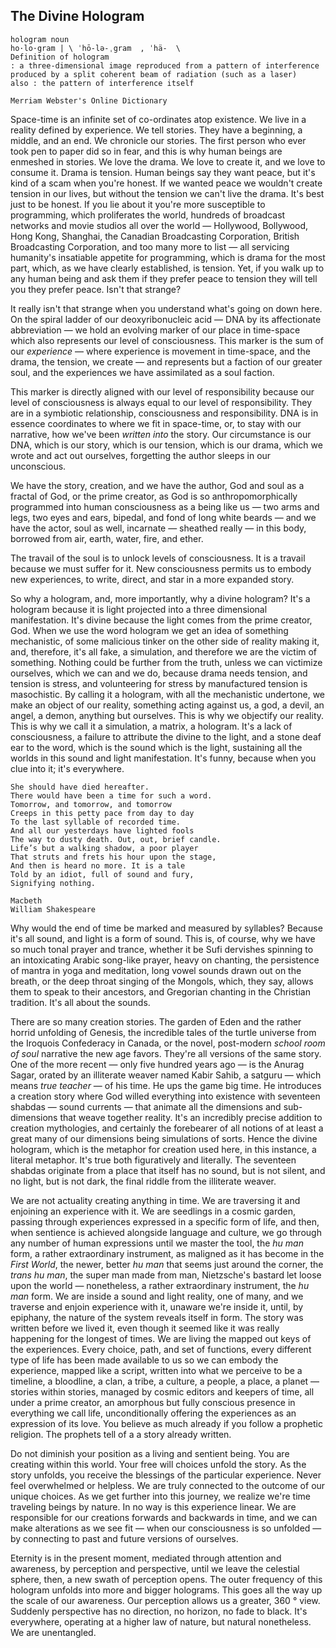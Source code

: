## The Divine Hologram


    hologram noun
    ho·​lo·​gram | \ ˈhō-lə-ˌgram  , ˈhä-  \
    Definition of hologram
    : a three-dimensional image reproduced from a pattern of interference produced by a split coherent beam of radiation (such as a laser)
    also : the pattern of interference itself

    Merriam Webster's Online Dictionary

Space-time is an infinite set of co-ordinates atop existence. We live in
a reality defined by experience. We tell stories. They have a beginning,
a middle, and an end. We chronicle our stories. The first person who
ever took pen to paper did so in fear, and this is why human beings are
enmeshed in stories. We love the drama. We love to create it, and we
love to consume it. Drama is tension. Human beings say they want peace,
but it's kind of a scam when you're honest. If we wanted peace we
wouldn't create tension in our lives, but without the tension we can't
live the drama. It's best just to be honest. If you lie about it you're
more susceptible to programming, which proliferates the world, hundreds
of broadcast networks and movie studios all over the world &mdash; Hollywood,
Bollywood, Hong Kong, Shanghai, the Canadian Broadcasting Corporation,
British Broadcasting Corporation, and too many more to list &mdash; all
servicing humanity's insatiable appetite for programming, which is drama
for the most part, which, as we have clearly established, is tension.
Yet, if you walk up to any human being and ask them if they prefer peace
to tension they will tell you they prefer peace. Isn't that strange?

It really isn't that strange when you understand what's going on down
here. On the spiral ladder of our deoxyribonucleic acid &mdash; DNA by its
affectionate abbreviation &mdash; we hold an evolving marker of our place in
time-space which also represents our level of consciousness. This marker
is the sum of our *experience* &mdash; where experience is movement in
time-space, and the drama, the tension, we create &mdash; and represents but a
faction of our greater soul, and the experiences we have assimilated as
a soul faction.

This marker is directly aligned with our level of responsibility because
our level of consciousness is always equal to our level of
responsibility. They are in a symbiotic relationship, consciousness and
responsibility. DNA is in essence coordinates to where we fit in
space-time, or, to stay with our narrative, how we've been *written
into* the story. Our circumstance is our DNA, which is our story, which
is our tension, which is our drama, which we wrote and act out
ourselves, forgetting the author sleeps in our unconscious.

We have the story, creation, and we have the author, God and soul as a
fractal of God, or the prime creator, as God is so anthropomorphically
programmed into human consciousness as a being like us &mdash; two arms and
legs, two eyes and ears, bipedal, and fond of long white beards &mdash; and we
have the actor, soul as well, incarnate &mdash; sheathed really &mdash; in this
body, borrowed from air, earth, water, fire, and ether.

The travail of the soul is to unlock levels of consciousness. It is a
travail because we must suffer for it. New consciousness permits us to
embody new experiences, to write, direct, and star in a more expanded
story.

So why a hologram, and, more importantly, why a divine hologram? It's a
hologram because it is light projected into a three dimensional
manifestation. It's divine because the light comes from the prime
creator, God. When we use the word hologram we get an idea of something
mechanistic, of some malicious tinker on the other side of reality
making it, and, therefore, it's all fake, a simulation, and therefore we
are the victim of something. Nothing could be further from the truth,
unless we can victimize ourselves, which we can and we do, because drama
needs tension, and tension is stress, and volunteering for stress by
manufactured tension is masochistic. By calling it a hologram, with all
the mechanistic undertone, we make an object of our reality, something
acting against us, a god, a devil, an angel, a demon, anything but
ourselves. This is why we objectify our reality. This is why we call it
a simulation, a matrix, a hologram. It's a lack of consciousness, a
failure to attribute the divine to the light, and a stone deaf ear to
the word, which is the sound which is the light, sustaining all the
worlds in this sound and light manifestation. It's funny, because when
you clue into it; it's everywhere.

    She should have died hereafter.
    There would have been a time for such a word.
    Tomorrow, and tomorrow, and tomorrow
    Creeps in this petty pace from day to day
    To the last syllable of recorded time.
    And all our yesterdays have lighted fools
    The way to dusty death. Out, out, brief candle.
    Life’s but a walking shadow, a poor player
    That struts and frets his hour upon the stage,
    And then is heard no more. It is a tale
    Told by an idiot, full of sound and fury,
    Signifying nothing.

    Macbeth
    William Shakespeare

Why would the end of time be marked and measured by syllables? Because
it's all sound, and light is a form of sound. This is, of course, why we
have so much tonal prayer and trance, whether it be Sufi dervishes
spinning to an intoxicating Arabic song-like prayer, heavy on chanting,
the persistence of mantra in yoga and meditation, long vowel sounds
drawn out on the breath, or the deep throat singing of the Mongols,
which, they say, allows them to speak to their ancestors, and Gregorian
chanting in the Christian tradition. It's all about the sounds.

There are so many creation stories. The garden of Eden and the rather
horrid unfolding of Genesis, the incredible tales of the turtle universe
from the Iroquois Confederacy in Canada, or the novel, post-modern
*school room of soul* narrative the new age favors. They're all versions
of the same story. One of the more recent &mdash; only five hundred years ago
&mdash; is the Anurag Sagar, orated by an illiterate weaver named Kabir Sahib,
a satguru &mdash; which means *true teacher* &mdash; of his time. He ups the game
big time. He introduces a creation story where God willed everything
into existence with seventeen shabdas &mdash; sound currents &mdash; that animate
all the dimensions and sub-dimensions that weave together reality. It's
an incredibly precise addition to creation mythologies, and certainly
the forebearer of all notions of at least a great many of our dimensions
being simulations of sorts. Hence the divine hologram, which is the
metaphor for creation used here, in this instance, a literal metaphor.
It's true both figuratively and literally. The seventeen shabdas
originate from a place that itself has no sound, but is not silent, and
no light, but is not dark, the final riddle from the illiterate weaver.

We are not actuality creating anything in time. We are traversing it and
enjoining an experience with it. We are seedlings in a cosmic garden,
passing through experiences expressed in a specific form of life, and
then, when sentience is achieved alongside language and culture, we go
through any number of human expressions until we master the tool, the
*hu man* form, a rather extraordinary instrument, as maligned as it has
become in the *First World*, the newer, better *hu man* that seems just
around the corner, the *trans hu man*, the super man made from man,
Nietzsche's bastard let loose upon the world &mdash; nonetheless, a rather
extraordinary instrument, the *hu man* form. We are inside a sound and
light reality, one of many, and we traverse and enjoin experience with
it, unaware we're inside it, until, by epiphany, the nature of the
system reveals itself in form. The story was written before we lived it,
even though it seemed like it was really happening for the longest of
times. We are living the mapped out keys of the experiences. Every
choice, path, and set of functions, every different type of life has
been made available to us so we can embody the experience, mapped like a
script, written into what we perceive to be a timeline, a bloodline, a
clan, a tribe, a culture, a people, a place, a planet &mdash; stories within
stories, managed by cosmic editors and keepers of time, all under a
prime creator, an amorphous but fully conscious presence in everything
we call life, unconditionally offering the experiences as an expression
of its love. You believe as much already if you follow a prophetic
religion. The prophets tell of a a story already written.

Do not diminish your position as a living and sentient being. You are
creating within this world. Your free will choices unfold the story. As
the story unfolds, you receive the blessings of the particular
experience. Never feel overwhelmed or helpless. We are truly connected
to the outcome of our unique choices. As we get further into this
journey, we realize we're time traveling beings by nature. In no way is
this experience linear. We are responsible for our creations forwards
and backwards in time, and we can make alterations as we see fit &mdash; when
our consciousness is so unfolded &mdash; by connecting to past and future
versions of ourselves.

Eternity is in the present moment, mediated through attention and
awareness, by perception and perspective, until we leave the celestial
sphere, then, a new swath of perception opens. The outer frequency of
this hologram unfolds into more and bigger holograms. This goes all the
way up the scale of our awareness. Our perception allows us a greater,
360 ° view. Suddenly perspective has no direction, no horizon, no fade
to black. It's everywhere, operating at a higher law of nature, but
natural nonetheless. We are unentangled.
